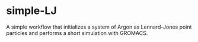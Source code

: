# simple-LJ

A simple workflow that initializes a system of Argon as Lennard-Jones point particles and performs a short simulation with GROMACS. 
